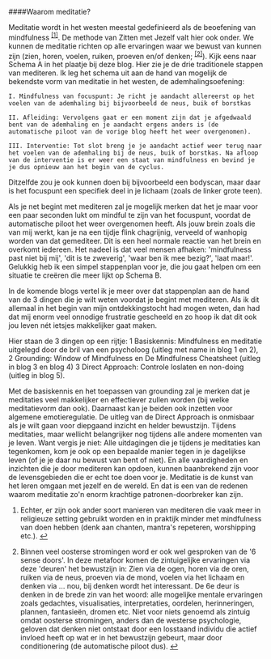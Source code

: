 ####Waarom meditatie?

Meditatie wordt in het westen meestal gedefinieerd als de beoefening van mindfulness <sup class="footnote-ref"><a href="#bffn2" id="bffnref1">[1]</a></sup>. De methode van Zitten met Jezelf valt hier ook onder. We kunnen de meditatie richten op alle ervaringen waar we bewust van kunnen zijn (zien, horen, voelen, ruiken, proeven en/of denken; <sup class="footnote-ref"><a href="#bffn3" id="bffnref2">[2]</a></sup>). Kijk eens naar Schema A in het plaatje bij deze blog. Hier zie je de drie traditionele stappen van mediteren. Ik leg het schema uit aan de hand van mogelijk de bekendste vorm van meditatie in het westen, de ademhalingsoefening:

    I. Mindfulness van focuspunt: Je richt je aandacht allereerst op het voelen van de ademhaling bij bijvoorbeeld de neus, buik of borstkas 

    II. Afleiding: Vervolgens gaat er een moment zijn dat je afgedwaald bent van de ademhaling en je aandacht ergens anders is (de automatische piloot van de vorige blog heeft het weer overgenomen).

    III. Interventie: Tot slot breng je je aandacht actief weer terug naar het voelen van de ademhaling bij de neus, buik of borstkas. Na afloop van de interventie is er weer een staat van mindfulness en bevind je je dus opnieuw aan het begin van de cyclus.

Ditzelfde zou je ook kunnen doen bij bijvoorbeeld een bodyscan, maar daar is het focuspunt een specifiek deel in je lichaam (zoals de linker grote teen). 

Als je net begint met mediteren zal je mogelijk merken dat het je maar voor een paar seconden lukt om mindful te zijn van het focuspunt, voordat de automatische piloot het weer overgenomen heeft. Als jouw brein zoals die van mij werkt, kan je na een tijdje flink chagrijnig, verveeld of wanhopig worden van dat gemediteer. Dit is een heel normale reactie van het brein en overkomt iedereen. Het nadeel is dat veel mensen afhaken: 'mindfulness past niet bij mij', 'dit is te zweverig', 'waar ben ik mee bezig?', 'laat maar!'. Gelukkig heb ik een simpel stappenplan voor je, die jou gaat helpen om een situatie te creëren die meer lijkt op Schema B.

In de komende blogs vertel ik je meer over dat stappenplan aan de hand van de 3 dingen die je wilt weten voordat je begint met mediteren. Als ik dit allemaal in het begin van mijn ontdekkingstocht had mogen weten, dan had dat mij enorm veel onnodige frustratie gescheeld en zo hoop ik dat dit ook jou leven nét ietsjes makkelijker gaat maken.

Hier staan de 3 dingen op een rijtje: 
1 Basiskennis: Mindfulness en meditatie uitgelegd door de bril van een psycholoog (uitleg met name in blog 1 en 2), 
2 Grounding: Window of Mindfulness en De Mindfulness Cheatsheet (uitleg in blog 3 en blog 4) 
3 Direct Approach: Controle loslaten en non-doing (uitleg in blog 5).

Met de basiskennis en het toepassen van grounding zal je merken dat je meditaties veel makkelijker en effectiever zullen worden (bij welke meditatievorm dan ook). Daarnaast kan je beiden ook inzetten voor algemene emotieregulatie. De uitleg van de Direct Approach is onmisbaar als je wilt gaan voor diepgaand inzicht en helder bewustzijn. Tijdens meditaties, maar wellicht belangrijker nog tijdens alle andere momenten van je leven. Want vergis je niet: Alle uitdagingen die je tijdens je meditaties kan tegenkomen, kom je ook op een bepaalde manier tegen in je dagelijkse leven (of je je daar nu bewust van bent of niet). En alle vaardigheden en inzichten die je door mediteren kan opdoen, kunnen baanbrekend zijn voor de levensgebieden die er echt toe doen voor je. Meditatie is de kunst van het leren omgaan met jezelf en de wereld. En dat is een van de redenen waarom meditatie zo'n enorm krachtige patronen-doorbreker kan zijn. 


<section class="footnotes">
  <ol class="footnotes-list">
    <li id="bffn1" class="footnote-item">
      <p class="footnote-item">
         Echter, er zijn ook ander soort manieren van mediteren die vaak meer in religieuze setting gebruikt worden en in praktijk minder met mindfulness van doen hebben (denk aan chanten, mantra's repeteren, worshipping etc.). </sup><a href="#bffnref1" class="footnote-backref">↩</a>
      </p>
    </li>
    <li id="bffn2" class="footnote-item">
      <p class="footnote-item">
        Binnen veel oosterse stromingen word er ook wel gesproken van de '6 sense doors'. In deze metafoor komen de zintuigelijke ervaringen via deze 'deuren' het bewustzijn in: Zien via de ogen, horen via de oren, ruiken via de neus, proeven via de mond, voelen via het lichaam en denken via ... nou, bij denken wordt het interessant. De 6e deur is denken in de brede zin van het woord: alle mogelijke mentale ervaringen zoals gedachtes, visualisaties, interpretaties, oordelen, herinneringen, plannen, fantasieën, dromen etc. Niet voor niets genoemd als zintuig omdat oosterse stromingen, anders dan de westerse psychologie, geloven dat denken niet ontstaat door een losstaand individu die actief invloed heeft op wat er in het bewustzijn gebeurt, maar door conditionering (de automatische piloot dus). </sup><a href="#bffnref2" class="footnote-backref">↩</a>
      </p>
    </li>
  </ol>
</section>

